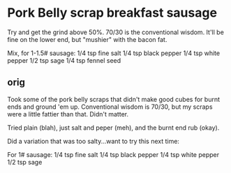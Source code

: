 # Pork Belly scrap breakfast sausage 

Try and get the grind above 50%.  70/30 is the conventional wisdom.  It'll be fine on the lower end, but "mushier" with the bacon fat.

Mix, for 1-1.5# sausage:
1/4 tsp fine salt
1/4 tsp black pepper
1/4 tsp white pepper
1/2 tsp sage
1/4 tsp fennel seed

## orig
  

Took some of the pork belly scraps that didn't make good cubes for burnt ends and ground 'em up.  Conventional wisdom is 70/30, but my scraps were a little fattier than that.  Didn't matter.

Tried plain (blah), just salt and peper (meh), and the burnt end rub (okay).

Did a variation that was too salty...want to try this next time:

For 1# sausage:
1/4 tsp fine salt
1/4 tsp black pepper
1/4 tsp white pepper
1/2 tsp sage
